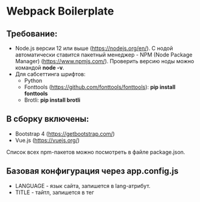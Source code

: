 # Webpack Boilerplate

## Требование:

-   Node.js версии 12 или выше (https://nodejs.org/en/). С нодой автоматически ставится пакетный менеджер - NPM (Node Package Manager) (https://www.npmjs.com/). Проверить версию ноды можно командой **node -v**.
-   Для сабсеттинга шрифтов:
    -   Python
    -   Fonttools (https://github.com/fonttools/fonttools): **pip install fonttools**
    -   Brotli: **pip install brotli**

## В сборку включены:

-   Bootstrap 4 (https://getbootstrap.com/)
-   Vue.js (https://vuejs.org/)

Список всех npm-пакетов можно посмотреть в файле package.json.

## Базовая конфигурация через app.config.js

-   LANGUAGE - язык сайта, запишется в <html> lang-атрибут.
-   TITLE - тайтл, запишется в тег <title> в <head>.
-   DESCRIPTION - дескришпн, запишется в тег <meta content="description">, а также в соответствующие og-метатеги.
-   THEME_COLOR - цвет темы сайта (нужно для Progressive Web App).
-   BACKGROUND_COLOR - цвет фона сайта (нужно для Progressive Web App).
-   USE_HTML - нужно ли генерировать HTML. Если верстаем сразу в php-файле, ставим этот флаг в "false".
-   HTML_PRETTY - человекопонятнон форматирование сгенерированного вебпаком HTML-файлов.
-   USE_FAVICONS - нужно ли генерировать множество иконок для разных платформ (нужно для Progressive Web App).
-   USE_COMPRESSION - нужно ли сжимать ассеты с помощью алгоритмов gzip, brotli, zopfli в процессе сборки.
-   USE_SERVICE_WORKER - нужно ли генерировать service worker.
-   SENTRY_DSN - заполняем DSN-идентификатором, если подключаем sentry.
-   PUBLIC_PATH - публичный абсолютный путь от корня сайта до папки с фронтендом. По умолчанию "/".
-   PUBLIC_PATH_BITRIX - публичный абсолютный путь от корня сайта до папки с фронтендом. Для bitrix-сборки.
-   PUBLIC_PATH_SANDBOX - публичный абсолютный путь от корня сайта до папки с фронтендом. Для sandbox-сборки.
-   SRC_PATH - путь до исходников.
-   BUILD_PATH - путь до билда.

## Обзор комманд:

-   **npx browserslist** — список поддерживаемых браузеров
-   **npm run dev** — сборка в development-режиме
-   **npm run watch** — watch в production-режиме
-   **npm run watch:dev** — watch в development-режиме
-   **npm run watch:prod** — watch в production-режиме
-   **npm run lint:js** — линтер js
-   **npm run lint** — запуск всех линтеров (для проверки корректности файлов перед тем, как отдать бэкендеру)
-   **npm run subsetting** — сабсеттинг шрифтов (удаляются неиспользуемые глифы, значительно уменьшается размер шрифта).
-   **npm start** — сервер в development-режиме (node-сервер)
-   **npm run build** — сборка в production-режиме (publicPath === "/")
-   **npm run build:sandbox** — сборка в production-режиме (publicPath === "/sand/{project-name}/" - для деплоя на sandbox-сервер Chipsa)
-   **npm run build:bitrix** — сборка в production-режиме (publicPath === "[путь от корня до папки с фронтендом]")
-   **npm test** — запуск тестов

## Полезные npm-пакеты:

-   Preact (https://preactjs.com/) - 3kb альтернатива React с аналогичным API.
-   validator (https://www.npmjs.com/package/validator) - полезный модульный пакет для валидации строк.
-   choices.js (https://www.npmjs.com/package/choices.js) - vanilla JS кастомный селект.
-   GSAP (https://greensock.com/gsap) - одна из лучших библиотек анимаций.
-   Pixi.js (http://www.pixijs.com/) - одна из лучших библиотек для работы с 2D WebGL.
-   Three.js (https://threejs.org/) - одна из лучших библиотек для работы с 3D WebGL.

## Тесты

Work in progress
